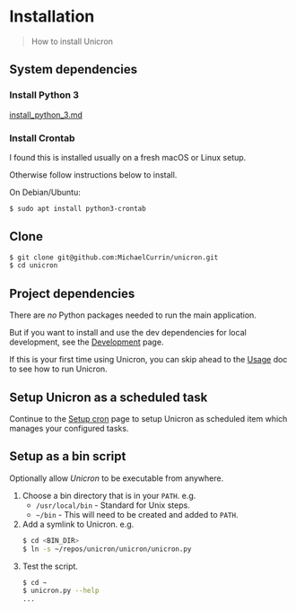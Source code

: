 # Installation
> How to install Unicron


## System dependencies

### Install Python 3

[install_python_3.md](//gist.githubusercontent.com/MichaelCurrin/57caae30bd7b0991098e9804a9494c23/raw/install_python_3.md ':include')

### Install Crontab

I found this is installed usually on a fresh macOS or Linux setup.

Otherwise follow instructions below to install.

On Debian/Ubuntu:

```bash
$ sudo apt install python3-crontab
```


## Clone

```bash
$ git clone git@github.com:MichaelCurrin/unicron.git
$ cd unicron
```


## Project dependencies

There are _no_ Python packages needed to run the main application.

But if you want to install and use the dev dependencies for local development, see the [Development](development.md) page.

If this is your first time using Unicron, you can skip ahead to the [Usage](usage.md) doc to see how to run Unicron. 


## Setup Unicron as a scheduled task

Continue to the [Setup cron](setup_cron.md) page to setup Unicron as scheduled item which manages your configured tasks.


## Setup as a bin script

Optionally allow _Unicron_ to be executable from anywhere.

1. Choose a bin directory that is in your `PATH`. e.g.
    - `/usr/local/bin` - Standard for Unix steps.
    - `~/bin` - This will need to be created and added to `PATH`.
2. Add a symlink to Unicron. e.g.
    ```bash
    $ cd <BIN_DIR>
    $ ln -s ~/repos/unicron/unicron/unicron.py
    ```
3. Test the script.
    ```bash
    $ cd ~
    $ unicron.py --help
    ...
    ```
